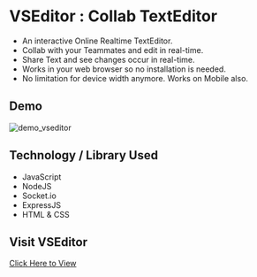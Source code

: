 # VSEditor : Collab TextEditor

* An interactive Online Realtime TextEditor. 
* Collab with your Teammates and edit in real-time.
* Share Text and see changes occur in real-time.
* Works in your web browser so no installation is needed.
* No limitation for device width anymore. Works on Mobile also.

## Demo

<img width="auto" alt="demo_vseditor" src="https://j.gifs.com/mOJgmp.gif">

## Technology / Library Used
* JavaScript
* NodeJS
* Socket.io
* ExpressJS
* HTML & CSS

## Visit VSEditor
[Click Here to View](https://vseditor.herokuapp.com/)


